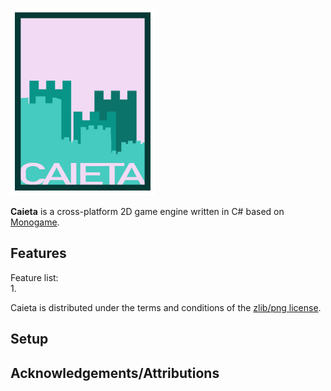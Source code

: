 ![Caieta](Caieta%20Icon%20-%20Small.png)  
  
**Caieta** is a cross-platform 2D game engine written in C# based on [Monogame](http://www.monogame.net).  
  
## Features  
Feature list:  
1. 
    
Caieta is distributed under the terms and conditions of the [zlib/png license](http://zlib.net/zlib_license.html).  
  
## Setup  
    
## Acknowledgements/Attributions  
  
